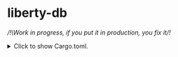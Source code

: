 # liberty-db
*/!\Work in progress, if you put it in production, you fix it/!*

<details>
<summary>
Click to show Cargo.toml.
</summary>

```toml
[dependencies]
liberty_db = "0.1.7"
```
</details>